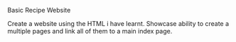 Basic Recipe Website

Create a website using the HTML i have learnt. Showcase ability to create a multiple pages and link all of them to a main index page.